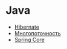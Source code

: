 # Java

+ [Hibernate](hibernate.md)
+ [Многопоточность](multithreading.md)
+ [Spring Core](springcore.md)
